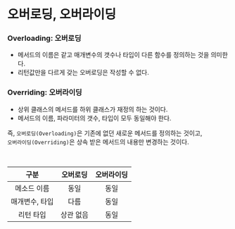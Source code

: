 # 오버로딩, 오버라이딩
### Overloading: 오버로딩  
* 메서드의 이름은 같고 매개변수의 갯수나 타입이 다른 함수를 정의하는 것을 의미한다.
* 리턴값만을 다르게 갖는 오버로딩은 작성할 수 없다.

### Overriding: 오버라이딩
* 상위 클래스의 메서드를 하위 클래스가 재정의 하는 것이다.
* 메서드의 이름, 파라미터의 갯수, 타입이 모두 동일해야 한다.

즉, `오버로딩(Overloading)`은 기존에 없던 새로운 메서드를 정의하는 것이고,  
`오버라이딩(Overriding)`은 상속 받은 메서드의 내용만 변경하는 것이다.  

<br>

|구분|오버로딩|오버라이딩|
|:---:|:---:|:---:|
|메소드 이름|동일|동일|
|매개변수, 타입|다름|동일|
|리턴 타입|상관 없음|동일|
